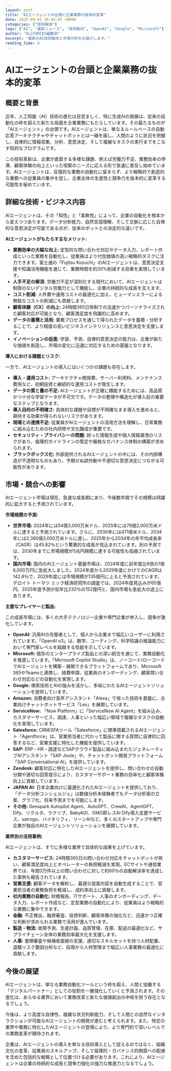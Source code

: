 ```yaml
---
layout: post
title: "AIエージェントの台頭と企業業務の抜本的変革"
date: 2025-09-01 16:44:07 +0000
categories: ["技術解説"]
tags: ["AI", "最新ニュース", "技術動向", "OpenAI", "Google", "Microsoft"]
author: "ALLFORCES編集部"
excerpt: "最新のAI技術動向と市場分析をお届けします。"
reading_time: 8
---
```

# AIエージェントの台頭と企業業務の抜本的変革

## 概要と背景

近年、人工知能（AI）技術の進化は目覚ましく、特に生成AIの発展は、従来の自動化の枠を超えた新たな局面を企業業務にもたらしています。その最たるものが「AIエージェント」の台頭です。AIエージェントは、単なるルールベースの自動応答アーキテクチャやチャットボットとは一線を画し、人間のように状況を把握し、自律的に情報収集、分析、意思決定、そして複雑なタスクの実行までをこなす知的なプログラムです。

この技術革新は、企業が直面する多様な課題、例えば労働力不足、業務効率の停滞、顧客体験の向上といった喫緊のニーズに応える形で急速に普及し始めています。AIエージェントは、反復的な業務の自動化に留まらず、より戦略的で創造的な業務への従業員の集中を促し、企業全体の生産性と競争力を抜本的に変革する可能性を秘めています。

## 詳細な技術・ビジネス内容

AIエージェントは、その「知性」と「柔軟性」によって、企業の自動化を根本から変えつつあります。データ分析能力、自然言語理解、そして文脈に応じた自律的な意思決定が可能である点が、従来のボットとの決定的な違いです。

**AIエージェントがもたらす主なメリット:**

*   **業務効率の大幅な向上:** 定型的な問い合わせ対応やデータ入力、レポート作成といった業務を自動化し、従業員はより付加価値の高い戦略的タスクに注力できます。富士通の「Fujitsu Kozuchi」のAIエージェントは、意思決定支援や知識活用機能を通じて、業務時間を約30%削減する効果を実現しています。
*   **人手不足の解消:** 労働力不足が深刻化する現代において、AIエージェントは制限のないデジタル労働力として機能し、企業の持続的な成長を支えます。
*   **コスト削減:** 人件費や運用コストの最適化に加え、ヒューマンエラーによる無駄なコストの削減にも貢献します。
*   **顧客体験（CX）の向上:** 24時間365日体制での迅速かつパーソナライズされた顧客対応が可能となり、顧客満足度を飛躍的に高めます。
*   **データの蓄積と活用:** 業務プロセスを通じて得られたデータを蓄積・分析することで、より精度の高いビジネスインテリジェンスと意思決定を支援します。
*   **イノベーションの促進:** 学習、予測、自律的意思決定の能力は、企業が新たな価値を創造し、市場の変化に迅速に対応するための基盤となります。

**導入における課題とリスク:**

一方で、AIエージェントの導入にはいくつかの課題も存在します。

*   **導入・運用コスト:** アーキテクチャ開発費、サーバー利用料、メンテナンス費用など、初期投資と継続的な運用コストが発生します。
*   **データの質と量の不足:** AIエージェントが正確に機能するためには、高品質かつ十分な学習データが不可欠です。データの整理や構造化が導入前の重要なステップとなります。
*   **導入目的の不明確さ:** 具体的な課題や目標が不明確なまま導入を進めると、期待する効果が得られないリスクがあります。
*   **現場との連携不足:** 従業員がAIエージェントの活用方法を理解し、日常業務に組み込むための社内研修や文化醸成が重要です。
*   **セキュリティ・プライバシーの問題:** 誤った情報生成や個人情報漏洩のリスクがあり、倫理的ガイドラインの策定や厳格なガバナンス体制の構築が求められます。
*   **ブラックボックス化:** 外部提供されるAIエージェントの中には、その内部構造が不透明なものもあり、予期せぬ誤作動や不適切な意思決定につながる可能性があります。

## 市場・競合への影響

AIエージェント市場は現在、急速な成長期にあり、今後数年間でその規模は飛躍的に拡大すると予測されています。

**市場規模の予測:**

*   **世界市場:** 2024年には54億3,000万米ドル、2025年には79億2,000万米ドルに達すると予測されています。さらに、2030年には471億米ドル、2034年には2,360億3,000万米ドルに達し、2025年から2034年の年平均成長率（CAGR）は45.82％という驚異的な成長が見込まれています。別の予測では、2030年までに市場規模が5兆円規模に達する可能性も指摘されています。
*   **国内市場:** 国内のAIエージェント基盤市場は、2024年度に前年度比8倍の1億6,000万円に急拡大しました。2024年度から2029年度にかけてのCAGRは142.8％で、2029年度には市場規模が135億円に上ると予測されています。デロイト トーマツ ミック経済研究所の調査では、2024年度見込みが65億円、2025年度予測が前年比232％の152億円と、国内市場も急拡大の途上にあります。

**主要なプレイヤーと製品:**

この成長市場には、多くの大手テクノロジー企業や専門企業が参入し、競争が激化しています。

*   **OpenAI:** 汎用AIの先駆者として、個人から企業まで幅広いユーザーに利用されています。「OpenAI o3」は、数学、コーディング、科学知識の推論能力において専門家レベルを超越する性能を示しています。
*   **Microsoft:** 既存のエンタープライズ製品との深い統合を通じて、業務自動化を推進しています。「Microsoft Copilot Studio」は、ノーコード/ローコードでAIエージェントを構築・展開できるプラットフォームであり、Microsoft 365やTeamsと連携し、経費申請、従業員のオンボーディング、顧客問い合わせ対応などの自動化を実現します。
*   **Google:** 検索技術とAIの強みを活かし、多岐にわたるAIエージェントソリューションを提供しています。
*   **Amazon:** 消費者向け音声アシスタント「Alexa」で培った技術を基盤に、企業向けチャットボットサービス「Lex」を展開しています。
*   **ServiceNow:** 「Now Platform」に「ServiceNow AI Agent」を組み込み、カスタマーサービス、調達、人事といった幅広い領域で複雑なタスクの自動化を実現しています。
*   **Salesforce:** CRM/SFAツール「Salesforce」に標準搭載されるAIエージェント「Agentforce」は、営業担当者に代わって製品に関する質問に自律的に回答するなど、営業支援に特化した機能を提供しています。
*   **SAP:** ERP・HR・調達などSAPクラウド製品に組み込まれたジェネレーティブAIアシスタント「SAP Joule」や、チャットボット開発プラットフォーム「SAP Conversational AI」を提供しています。
*   **Zendesk:** 顧客対応に特化したAIエージェントを提供し、問い合わせの自動分類や適切な回答提示により、カスタマーサポート業務の効率化と顧客体験向上に貢献しています。
*   **JAPAN AI:** 日本企業向けに最適化されたAIエージェントを提供しており、「データ分析コンシェルジュ」は数値分析未経験者でもデータ分析案の立案、グラフ化、将来予測までを可能にします。
*   **その他:** Genspark Autopilot Agent、AutoGPT、CrewAI、AgentGPT、Dify、リクルタ、ラクリプ、BabyAGI、GMO即レスAI Dify導入支援サービス、satrogo、バイタリフィ、リーンAIなど、多くのスタートアップや専門企業が独自のAIエージェントソリューションを展開しています。

**業界別の活用事例:**

AIエージェントは、すでに多様な業界で具体的な成果を上げています。

*   **カスタマーサービス:** 24時間365日の問い合わせ対応をチャットボットが担い、顧客満足度向上とオペレーターの負担軽減を実現。ECサイトや通信業界では、年間3万件以上の問い合わせに対して約60％の自動解決率を達成した事例も報告されています。
*   **営業支援:** 顧客データを解析し、最適な提案内容を自動生成することで、営業担当者の業務負担を軽減し、成約率向上に貢献します。
*   **社内業務の自動化:** 財務報告、ITサポート、人事のオンボーディング、データ入力、レポート作成など、定型業務の自動化により、従業員はより戦略的な業務に集中できます。
*   **金融:** 不正検出、融資審査、投資判断、顧客体験の強化など、迅速かつ正確な判断が求められる業務で活用が進んでいます。
*   **製造・物流:** 故障予測、生産計画、品質管理、在庫、配送の最適化など、サプライチェーン全体の業務効率最大化を支援します。
*   **人事:** 書類審査や候補者面接の支援、適切なスキルセットを持つ人材配置、退職リスク要因分析など、採用から人材管理まで幅広い人事業務の最適化に貢献します。

## 今後の展望

AIエージェントは、単なる業務自動化ツールという枠を超え、人間と協働する「デジタルパートナー」としての役割を一層強化していくと予測されます。その進化は、あらゆる業界において業務改革と新たな価値創出の中核を担う存在となるでしょう。

今後は、より高度な自律性、複雑な状況判断能力、そして人間との自然なインタラクションが可能なAIエージェントの開発が進むと考えられます。また、特定の業界や業務に特化したAIエージェントの登場により、より専門的で深いレベルでの業務変革が期待されます。

企業は、AIエージェントの導入を単なる技術導入として捉えるのではなく、組織文化の変革、従業員のスキルアップ、そして倫理的・ガバナンス的側面への配慮を含めた包括的な戦略として位置づける必要があります。これにより、AIエージェントは企業の持続的な成長と競争力強化の強力な推進力となるでしょう。
